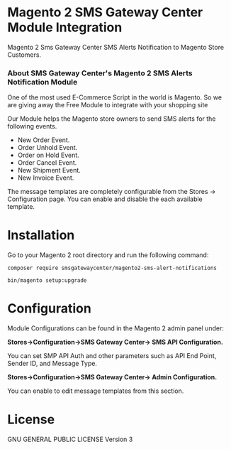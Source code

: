 # Magento 2 SMS Gateway Center Module Integration

Magento 2 Sms Gateway Center SMS Alerts Notification to Magento Store Customers.

### About SMS Gateway Center's Magento 2 SMS Alerts Notification Module

One of the most used E-Commerce Script in the world is Magento. So we are giving away the Free Module to integrate with your shopping site 

Our Module helps the Magento store owners to send SMS alerts for the following events.

* New Order Event.
* Order Unhold Event.
* Order on Hold Event.
* Order Cancel Event.
* New Shipment Event.
* New Invoice Event.

The message templates are completely configurable from the Stores -&gt; Configuration page. You can enable and disable the each available template.


# Installation
 
Go to your Magento 2 root directory and run the following command:

```composer require smsgatewaycenter/magento2-sms-alert-notifications```

```bin/magento setup:upgrade```

# Configuration

Module Configurations can be found in the Magento 2 admin panel under:

**Stores->Configuration->SMS Gateway Center-> SMS API Configuration.**

You can set SMP API Auth and other parameters such as API End Point, Sender ID, and Message Type.


**Stores->Configuration->SMS Gateway Center-> Admin Configuration.**

You can enable to edit message templates from this section.


# License

GNU GENERAL PUBLIC LICENSE Version 3